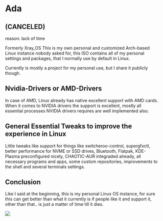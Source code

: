

# Ada
## (CANCELED)
reason: lack of time

Formerly Xray_OS This is my own personal and customized Arch-based Linux instance nobody asked for, this ISO contains all of my personal settings and packages, that I normally use by default in Linux.

Currently is mostly a project for my personal use, but I share it publicly though.

## Nvidia-Drivers or AMD-Drivers
In case of AMD, Linux already has native excellent support with AMD cards. When it comes to NVIDIA drivers the support is excellent, mostly all essential processes NVIDIA drivers requires are well implemented also.

## General Essential Tweaks to improve the experience in Linux
Little tweaks like support for things like switcheroo-control, supergfxctl, better performance for NVME or SSD drives, Bluetooth, Flatpak, KDE-Plasma preconfigured nicely, CHAOTIC-AUR integraded already, all necessary programs and apps, some custom repositories, improvements to the shell and several terminals settings.

## Conclusion
Like I said at the beginning, this is my personal Linux OS instance, for sure this can get better than what it currently is if people like it and support it, other than that.. is just a matter of time till it dies.

<img src="https://images2.imgbox.com/d9/0f/G7KylBVQ_o.png">
